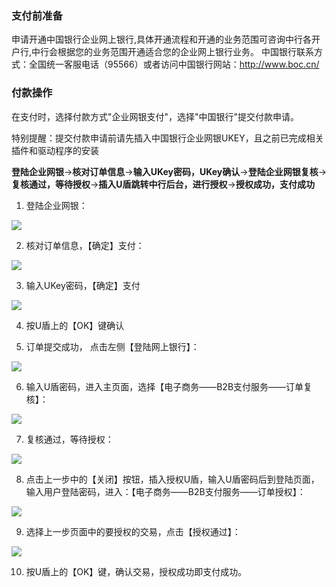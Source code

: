 ### 支付前准备
申请开通中国银行企业网上银行,具体开通流程和开通的业务范围可咨询中行各开户行,中行会根据您的业务范围开通适合您的企业网上银行业务。
中国银行联系方式：全国统一客服电话（95566）或者访问中国银行网站：http://www.boc.cn/

### 付款操作
在支付时，选择付款方式"企业网银支付"，选择"中国银行"提交付款申请。

特别提醒：提交付款申请前请先插入中国银行企业网银UKEY，且之前已完成相关插件和驱动程序的安装

**登陆企业网银**→**核对订单信息**→**输入UKey密码，UKey确认**→**登陆企业网银复核**→**复核通过，等待授权**→**插入U盾跳转中行后台，进行授权**→**授权成功，支付成功**

1. 登陆企业网银：

![](https://img30.360buyimg.com/pophelp/jfs/t6706/334/1132810791/144094/6d420abc/594b7e91N5555a84d.png)

2. 核对订单信息，【确定】支付：

![](https://img30.360buyimg.com/pophelp/jfs/t6601/166/1122724624/164381/a74627b9/594b7e97Ncef06e48.png)

3. 输入UKey密码，【确定】支付

![](https://img30.360buyimg.com/pophelp/jfs/t6616/146/1110601375/146283/ffc4302e/594b3d02N751f3718.png)

4. 按U盾上的【OK】键确认

5. 订单提交成功， 点击左侧【登陆网上银行】：

![](https://img30.360buyimg.com/pophelp/jfs/t5716/282/4282552434/171184/fe2dd481/594b7ea2Nc3f15a83.png)

6. 输入U盾密码，进入主页面，选择【电子商务——B2B支付服务——订单复核】：

![](https://img30.360buyimg.com/pophelp/jfs/t5704/193/4275695974/191084/4f23dfcc/594b7eaaN07e4c4dc.png)

7. 复核通过，等待授权：

![](https://img30.360buyimg.com/pophelp/jfs/t6241/144/1134769003/207158/a64c79da/594b7eafN7121f3f5.png)

8. 点击上一步中的【关闭】按钮，插入授权U盾，输入U盾密码后到登陆页面，输入用户登陆密码，进入：【电子商务——B2B支付服务——订单授权】：

![](https://img30.360buyimg.com/pophelp/jfs/t5848/30/4275310237/185069/b8377878/594b7ebdN301d7a48.png)

9. 选择上一步页面中的要授权的交易，点击【授权通过】：

![](https://img30.360buyimg.com/pophelp/jfs/t6118/47/3011643392/196802/8c870e22/594b7ec4N9cf81d90.png)

10. 按U盾上的【OK】键，确认交易，授权成功即支付成功。
